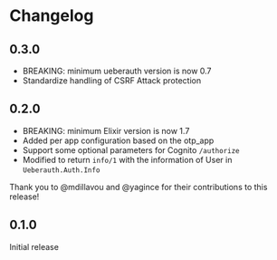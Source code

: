 # Changelog

## 0.3.0

* BREAKING: minimum ueberauth version is now 0.7
* Standardize handling of CSRF Attack protection

## 0.2.0

* BREAKING: minimum Elixir version is now 1.7
* Added per app configuration based on the otp_app
* Support some optional parameters for Cognito `/authorize`
* Modified to return `info/1` with the information of User in `Ueberauth.Auth.Info`

Thank you to @mdillavou and @yagince for their contributions to this release!

## 0.1.0

Initial release
